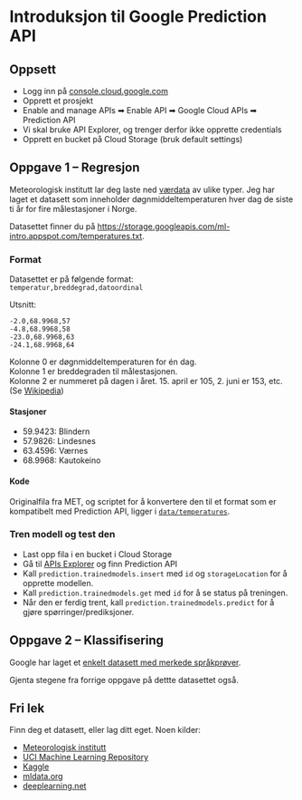 # Introduksjon til Google Prediction API

## Oppsett

- Logg inn på [console.cloud.google.com](http://console.cloud.google.com)
- Opprett et prosjekt
- Enable and manage APIs ➡ Enable API ➡ Google Cloud APIs ➡ Prediction API
- Vi skal bruke API Explorer, og trenger derfor ikke opprette credentials
- Opprett en bucket på Cloud Storage (bruk default settings)

## Oppgave 1 – Regresjon

Meteorologisk institutt lar deg laste ned [værdata](eklima.met.no) av ulike typer. Jeg har laget et datasett som inneholder døgnmiddeltemperaturen hver dag de siste ti år for fire målestasjoner i Norge.

Datasettet finner du på https://storage.googleapis.com/ml-intro.appspot.com/temperatures.txt.

### Format
Datasettet er på følgende format:  
`temperatur,breddegrad,datoordinal`

Utsnitt:

```
-2.0,68.9968,57
-4.8,68.9968,58
-23.0,68.9968,63
-24.1,68.9968,64
```
Kolonne 0 er døgnmiddeltemperaturen for én dag.  
Kolonne 1 er breddegraden til målestasjonen.  
Kolonne 2 er nummeret på dagen i året. 15. april er 105, 2. juni er 153, etc. (Se [Wikipedia](https://en.wikipedia.org/wiki/Ordinal_date#Table))

#### Stasjoner
- 59.9423: Blindern
- 57.9826: Lindesnes
- 63.4596: Værnes
- 68.9968: Kautokeino

#### Kode
Originalfila fra MET, og scriptet for å konvertere den til et format som er kompatibelt med Prediction API, ligger i [`data/temperatures`](https://github.com/fredva/prediction-api-ws/tree/master/data/temperatures).

### Tren modell og test den

- Last opp fila i en bucket i Cloud Storage
- Gå til [APIs Explorer](https://developers.google.com/apis-explorer/) og finn Prediction API
- Kall `prediction.trainedmodels.insert` med `id` og `storageLocation` for å opprette modellen.
- Kall `prediction.trainedmodels.get` med `id` for å se status på treningen.
- Når den er ferdig trent, kall `prediction.trainedmodels.predict` for å gjøre spørringer/prediksjoner.

## Oppgave 2 – Klassifisering

Google har laget et [enkelt datasett med merkede språkprøver](https://cloud.google.com/prediction/docs/language_id.txt).

Gjenta stegene fra forrige oppgave på dettte datasettet også.

## Fri lek

Finn deg et datasett, eller lag ditt eget. Noen kilder:

- [Meteorologisk institutt](eklima.met.no)
- [UCI Machine Learning Repository](http://archive.ics.uci.edu/ml/)
- [Kaggle](https://www.kaggle.com)
- [mldata.org](http://mldata.org/repository/data/)
- [deeplearning.net](http://deeplearning.net/datasets/)
